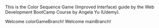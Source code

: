 This is the Color Sequence Game (Improved Interface) guide by the Web Development BootCamp Course by Angela Yu (Udemy). 

Welcome colorGameBranch! 
Welcome mainBranch! 